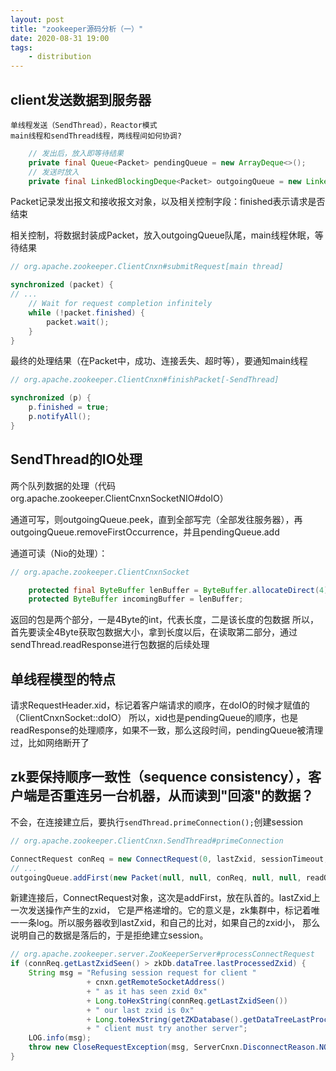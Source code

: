 ```yaml
---
layout: post
title: "zookeeper源码分析（一）"
date: 2020-08-31 19:00
tags:
    - distribution
---
```



## client发送数据到服务器
    单线程发送（SendThread），Reactor模式
    main线程和sendThread线程，两线程间如何协调?
    
```java
    // 发出后，放入即等待结果
    private final Queue<Packet> pendingQueue = new ArrayDeque<>();
    // 发送时放入
    private final LinkedBlockingDeque<Packet> outgoingQueue = new LinkedBlockingDeque<Packet>();
```
Packet记录发出报文和接收报文对象，以及相关控制字段：finished表示请求是否结束

相关控制，将数据封装成Packet，放入outgoingQueue队尾，main线程休眠，等待结果
```java
// org.apache.zookeeper.ClientCnxn#submitRequest[main thread]

synchronized (packet) {
// ...
    // Wait for request completion infinitely
    while (!packet.finished) {
        packet.wait();
    }
}
```
最终的处理结果（在Packet中，成功、连接丢失、超时等），要通知main线程
```java
// org.apache.zookeeper.ClientCnxn#finishPacket[-SendThread]

synchronized (p) {
    p.finished = true;
    p.notifyAll();
}
```

## SendThread的IO处理

两个队列数据的处理（代码org.apache.zookeeper.ClientCnxnSocketNIO#doIO）

通道可写，则outgoingQueue.peek，直到全部写完（全部发往服务器），再outgoingQueue.removeFirstOccurrence，并且pendingQueue.add

通道可读（Nio的处理）：
```java
// org.apache.zookeeper.ClientCnxnSocket

    protected final ByteBuffer lenBuffer = ByteBuffer.allocateDirect(4);
    protected ByteBuffer incomingBuffer = lenBuffer;
```
返回的包是两个部分，一是4Byte的int，代表长度，二是该长度的包数据
所以，首先要读全4Byte获取包数据大小，拿到长度以后，在读取第二部分，通过sendThread.readResponse进行包数据的后续处理

## 单线程模型的特点
请求RequestHeader.xid，标记着客户端请求的顺序，在doIO的时候才赋值的（ClientCnxnSocket::doIO）
所以，xid也是pendingQueue的顺序，也是readResponse的处理顺序，如果不一致，那么这段时间，pendingQueue被清理过，比如网络断开了

## zk要保持顺序一致性（sequence consistency），客户端是否重连另一台机器，从而读到"回滚"的数据？
不会，在连接建立后，要执行`sendThread.primeConnection();`创建session

```java
// org.apache.zookeeper.ClientCnxn.SendThread#primeConnection

ConnectRequest conReq = new ConnectRequest(0, lastZxid, sessionTimeout, sessId, sessionPasswd);
// ...
outgoingQueue.addFirst(new Packet(null, null, conReq, null, null, readOnly));
```

新建连接后，ConnectRequest对象，这次是addFirst，放在队首的。lastZxid上一次发送操作产生的zxid，
它是严格递增的。它的意义是，zk集群中，标记着唯一一条log。所以服务器收到lastZxid，和自己的比对，如果自己的zxid小，
那么说明自己的数据是落后的，于是拒绝建立session。

```java
// org.apache.zookeeper.server.ZooKeeperServer#processConnectRequest
if (connReq.getLastZxidSeen() > zkDb.dataTree.lastProcessedZxid) {
    String msg = "Refusing session request for client "
                 + cnxn.getRemoteSocketAddress()
                 + " as it has seen zxid 0x"
                 + Long.toHexString(connReq.getLastZxidSeen())
                 + " our last zxid is 0x"
                 + Long.toHexString(getZKDatabase().getDataTreeLastProcessedZxid())
                 + " client must try another server";
    LOG.info(msg);
    throw new CloseRequestException(msg, ServerCnxn.DisconnectReason.NOT_READ_ONLY_CLIENT);
}
```


















